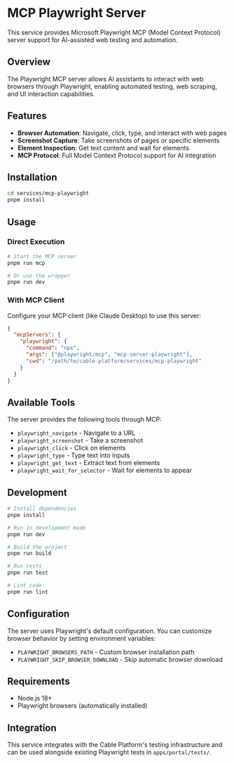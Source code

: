 # MCP Playwright Server

This service provides Microsoft Playwright MCP (Model Context Protocol) server support for AI-assisted web testing and automation.

## Overview

The Playwright MCP server allows AI assistants to interact with web browsers through Playwright, enabling automated testing, web scraping, and UI interaction capabilities.

## Features

- **Browser Automation**: Navigate, click, type, and interact with web pages
- **Screenshot Capture**: Take screenshots of pages or specific elements
- **Element Inspection**: Get text content and wait for elements
- **MCP Protocol**: Full Model Context Protocol support for AI integration

## Installation

```bash
cd services/mcp-playwright
pnpm install
```

## Usage

### Direct Execution

```bash
# Start the MCP server
pnpm run mcp

# Or use the wrapper
pnpm run dev
```

### With MCP Client

Configure your MCP client (like Claude Desktop) to use this server:

```json
{
  "mcpServers": {
    "playwright": {
      "command": "npx",
      "args": ["@playwright/mcp", "mcp-server-playwright"],
      "cwd": "/path/to/cable-platform/services/mcp-playwright"
    }
  }
}
```

## Available Tools

The server provides the following tools through MCP:

- `playwright_navigate` - Navigate to a URL
- `playwright_screenshot` - Take a screenshot
- `playwright_click` - Click on elements
- `playwright_type` - Type text into inputs
- `playwright_get_text` - Extract text from elements
- `playwright_wait_for_selector` - Wait for elements to appear

## Development

```bash
# Install dependencies
pnpm install

# Run in development mode
pnpm run dev

# Build the project
pnpm run build

# Run tests
pnpm run test

# Lint code
pnpm run lint
```

## Configuration

The server uses Playwright's default configuration. You can customize browser behavior by setting environment variables:

- `PLAYWRIGHT_BROWSERS_PATH` - Custom browser installation path
- `PLAYWRIGHT_SKIP_BROWSER_DOWNLOAD` - Skip automatic browser download

## Requirements

- Node.js 18+
- Playwright browsers (automatically installed)

## Integration

This service integrates with the Cable Platform's testing infrastructure and can be used alongside existing Playwright tests in `apps/portal/tests/`.
